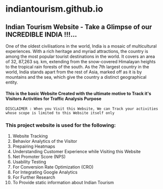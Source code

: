 # indiantourism.github.io
## Indian Tourism Website - Take a Glimpse of our INCREDIBLE INDIA !!!...

One of the oldest civilisations in the world, India is a mosaic of multicultural experiences. With a rich heritage and myriad attractions, the country is among the most popular tourist destinations in the world. It covers an area of 32, 87,263 sq. km, extending from the snow-covered Himalayan heights to the tropical rain forests of the south. As the 7th largest country in the world, India stands apart from the rest of Asia, marked off as it is by mountains and the sea, which give the country a distinct geographical entity.

#### This is the basic Website Created with the ultimate motive to Track it's Visitors Activities for Traffic Analysis Purpose

	DISCLAIMER : When you Visit this Website, We can Track your activities whose scope is limited to this Website itself only

### This project website is used for the following:
1) Website Tracking
2) Behavior Analytics of the Visitor
3) Prepairing Heatmaps
4) Understanding Customer Experience while Visiting this Website
5) Net Promoter Score (NPS)
6) Usability Testing
7) For Conversion Rate Optimization (CRO)
8) For Integrating Google Analytics
9) For Further Research
10) To Provide static information about Indian Tourism
